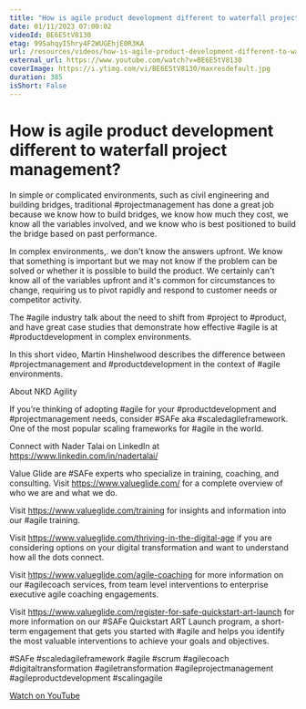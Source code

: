 ```yaml
---
title: "How is agile product development different to waterfall project management?"
date: 01/11/2023 07:00:02
videoId: BE6E5tV8130
etag: 99SahqyI5hry4F2WUGEhjE0R3KA
url: /resources/videos/how-is-agile-product-development-different-to-waterfall-project-management-
external_url: https://www.youtube.com/watch?v=BE6E5tV8130
coverImage: https://i.ytimg.com/vi/BE6E5tV8130/maxresdefault.jpg
duration: 385
isShort: False
---
```


# How is agile product development different to waterfall project management?

In simple or complicated environments, such as civil engineering and building bridges, traditional #projectmanagement has done a great job because we know how to build bridges, we know how much they cost, we know all the variables involved, and we know who is best positioned to build the bridge based on past performance.

In complex environments,. we don't know the answers upfront. We know that something is important but we may not know if the problem can be solved or whether it is possible to build the product. We certainly can't know all of the variables upfront and it's common for circumstances to change, requiring us to pivot rapidly and respond to customer needs or competitor activity.

The #agile industry talk about the need to shift from #project to #product, and have great case studies that demonstrate how effective #agile is at #productdevelopment in complex environments.

In this short video, Martin Hinshelwood describes the difference between #projectmanagement and #productdevelopment in the context of #agile environments.

About NKD Agility

If you’re thinking of adopting #agile for your #productdevelopment and #projectmanagement needs, consider #SAFe aka #scaledagileframework. One of the most popular scaling frameworks for #agile in the world. 

Connect with Nader Talai on LinkedIn at https://www.linkedin.com/in/nadertalai/

Value Glide are #SAFe experts who specialize in training, coaching, and consulting. Visit https://www.valueglide.com/ for a complete overview of who we are and what we do.

Visit https://www.valueglide.com/training for insights and information into our #agile training.

Visit https://www.valueglide.com/thriving-in-the-digital-age if you are considering options on your digital transformation and want to understand how all the dots connect.

Visit https://www.valueglide.com/agile-coaching for more information on our #agilecoach services, from team level interventions to enterprise executive agile coaching engagements.

Visit https://www.valueglide.com/register-for-safe-quickstart-art-launch for more information on our #SAFe Quickstart ART Launch program, a short-term engagement that gets you started with #agile and helps you identify the most valuable interventions to achieve your goals and objectives.

#SAFe #scaledagileframework #agile #scrum #agilecoach #digitaltransformation #agiletransformation #agileprojectmanagement #agileproductdevelopment #scalingagile

[Watch on YouTube](https://www.youtube.com/watch?v=BE6E5tV8130)
